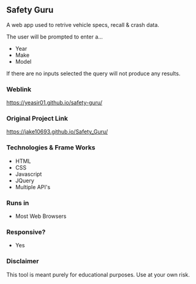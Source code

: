 ## Safety Guru
A web app used to retrive vehicle specs, recall & crash data. 

The user will be prompted to enter a...
- Year
- Make
- Model

If there are no inputs selected the query will not produce any results.

### Weblink
https://yeasir01.github.io/safety-guru/

### Original Project Link
https://jake10693.github.io/Safety_Guru/

### Technologies & Frame Works
- HTML
- CSS
- Javascript
- JQuery
- Multiple API's

### Runs in
- Most Web Browsers

### Responsive?
- Yes

### Disclaimer
This tool is meant purely for educational purposes. Use at your own risk.
